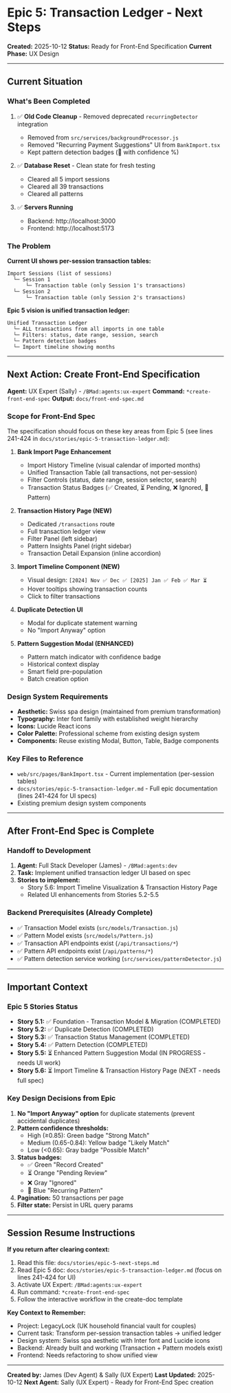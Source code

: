 # Epic 5: Transaction Ledger - Next Steps

**Created:** 2025-10-12
**Status:** Ready for Front-End Specification
**Current Phase:** UX Design

---

## Current Situation

### What's Been Completed
1. ✅ **Old Code Cleanup** - Removed deprecated `recurringDetector` integration
   - Removed from `src/services/backgroundProcessor.js`
   - Removed "Recurring Payment Suggestions" UI from `BankImport.tsx`
   - Kept pattern detection badges (🔄 with confidence %)

2. ✅ **Database Reset** - Clean state for fresh testing
   - Cleared all 5 import sessions
   - Cleared all 39 transactions
   - Cleared all patterns

3. ✅ **Servers Running**
   - Backend: http://localhost:3000
   - Frontend: http://localhost:5173

### The Problem
**Current UI shows per-session transaction tables:**
```
Import Sessions (list of sessions)
  └─ Session 1
      └─ Transaction table (only Session 1's transactions)
  └─ Session 2
      └─ Transaction table (only Session 2's transactions)
```

**Epic 5 vision is unified transaction ledger:**
```
Unified Transaction Ledger
  └─ ALL transactions from all imports in one table
  └─ Filters: status, date range, session, search
  └─ Pattern detection badges
  └─ Import timeline showing months
```

---

## Next Action: Create Front-End Specification

**Agent:** UX Expert (Sally) - `/BMad:agents:ux-expert`
**Command:** `*create-front-end-spec`
**Output:** `docs/front-end-spec.md`

### Scope for Front-End Spec

The specification should focus on these key areas from Epic 5 (see lines 241-424 in `docs/stories/epic-5-transaction-ledger.md`):

1. **Bank Import Page Enhancement**
   - Import History Timeline (visual calendar of imported months)
   - Unified Transaction Table (all transactions, not per-session)
   - Filter Controls (status, date range, session selector, search)
   - Transaction Status Badges (✅ Created, ⏳ Pending, ❌ Ignored, 🔄 Pattern)

2. **Transaction History Page (NEW)**
   - Dedicated `/transactions` route
   - Full transaction ledger view
   - Filter Panel (left sidebar)
   - Pattern Insights Panel (right sidebar)
   - Transaction Detail Expansion (inline accordion)

3. **Import Timeline Component (NEW)**
   - Visual design: `[2024] Nov ✅ Dec ✅ [2025] Jan ✅ Feb ✅ Mar ⏳`
   - Hover tooltips showing transaction counts
   - Click to filter transactions

4. **Duplicate Detection UI**
   - Modal for duplicate statement warning
   - No "Import Anyway" option

5. **Pattern Suggestion Modal (ENHANCED)**
   - Pattern match indicator with confidence badge
   - Historical context display
   - Smart field pre-population
   - Batch creation option

### Design System Requirements
- **Aesthetic:** Swiss spa design (maintained from premium transformation)
- **Typography:** Inter font family with established weight hierarchy
- **Icons:** Lucide React icons
- **Color Palette:** Professional scheme from existing design system
- **Components:** Reuse existing Modal, Button, Table, Badge components

### Key Files to Reference
- `web/src/pages/BankImport.tsx` - Current implementation (per-session tables)
- `docs/stories/epic-5-transaction-ledger.md` - Full epic documentation (lines 241-424 for UI specs)
- Existing premium design system components

---

## After Front-End Spec is Complete

### Handoff to Development
1. **Agent:** Full Stack Developer (James) - `/BMad:agents:dev`
2. **Task:** Implement unified transaction ledger UI based on spec
3. **Stories to implement:**
   - Story 5.6: Import Timeline Visualization & Transaction History Page
   - Related UI enhancements from Stories 5.2-5.5

### Backend Prerequisites (Already Complete)
- ✅ Transaction Model exists (`src/models/Transaction.js`)
- ✅ Pattern Model exists (`src/models/Pattern.js`)
- ✅ Transaction API endpoints exist (`/api/transactions/*`)
- ✅ Pattern API endpoints exist (`/api/patterns/*`)
- ✅ Pattern detection service working (`src/services/patternDetector.js`)

---

## Important Context

### Epic 5 Stories Status
- **Story 5.1:** ✅ Foundation - Transaction Model & Migration (COMPLETED)
- **Story 5.2:** ✅ Duplicate Detection (COMPLETED)
- **Story 5.3:** ✅ Transaction Status Management (COMPLETED)
- **Story 5.4:** ✅ Pattern Detection (COMPLETED)
- **Story 5.5:** ⏳ Enhanced Pattern Suggestion Modal (IN PROGRESS - needs UI work)
- **Story 5.6:** ⏳ Import Timeline & Transaction History Page (NEXT - needs full spec)

### Key Design Decisions from Epic
1. **No "Import Anyway" option** for duplicate statements (prevent accidental duplicates)
2. **Pattern confidence thresholds:**
   - High (≥0.85): Green badge "Strong Match"
   - Medium (0.65-0.84): Yellow badge "Likely Match"
   - Low (<0.65): Gray badge "Possible Match"
3. **Status badges:**
   - ✅ Green "Record Created"
   - ⏳ Orange "Pending Review"
   - ❌ Gray "Ignored"
   - 🔄 Blue "Recurring Pattern"
4. **Pagination:** 50 transactions per page
5. **Filter state:** Persist in URL query params

---

## Session Resume Instructions

**If you return after clearing context:**

1. Read this file: `docs/stories/epic-5-next-steps.md`
2. Read Epic 5 doc: `docs/stories/epic-5-transaction-ledger.md` (focus on lines 241-424 for UI)
3. Activate UX Expert: `/BMad:agents:ux-expert`
4. Run command: `*create-front-end-spec`
5. Follow the interactive workflow in the create-doc template

**Key Context to Remember:**
- Project: LegacyLock (UK household financial vault for couples)
- Current task: Transform per-session transaction tables → unified ledger
- Design system: Swiss spa aesthetic with Inter font and Lucide icons
- Backend: Already built and working (Transaction + Pattern models exist)
- Frontend: Needs refactoring to show unified view

---

**Created by:** James (Dev Agent) & Sally (UX Expert)
**Last Updated:** 2025-10-12
**Next Agent:** Sally (UX Expert) - Ready for Front-End Spec creation
